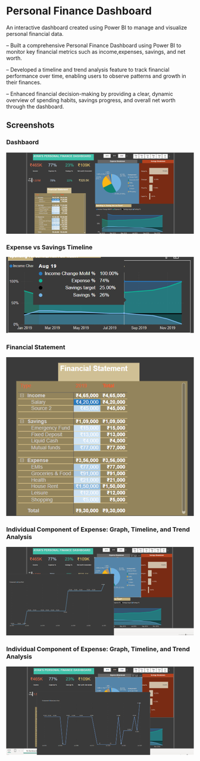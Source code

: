 # Personal Finance Dashboard

An interactive dashboard created using Power BI to manage and visualize personal financial data.

– Built a comprehensive Personal Finance Dashboard using Power BI to monitor key financial metrics such as income,expenses, savings, and net worth.

– Developed a timeline and trend analysis feature to track financial performance over time, enabling users to observe patterns and growth in their finances.

– Enhanced financial decision-making by providing a clear, dynamic overview of spending habits, savings progress, and
overall net worth through the dashboard.

## Screenshots
### Dashbaord
![Homepage](screenshots/1.png)

### Expense vs Savings Timeline
![Edit Post Page](screenshots/5.png)

### Financial Statement
![Create Post Page](screenshots/4.png)

### Individual Component of Expense: Graph, Timeline, and Trend Analysis
![Login Page](screenshots/2.png)

### Individual Component of Expense: Graph, Timeline, and Trend Analysis
![Register Page](screenshots/3.png)

